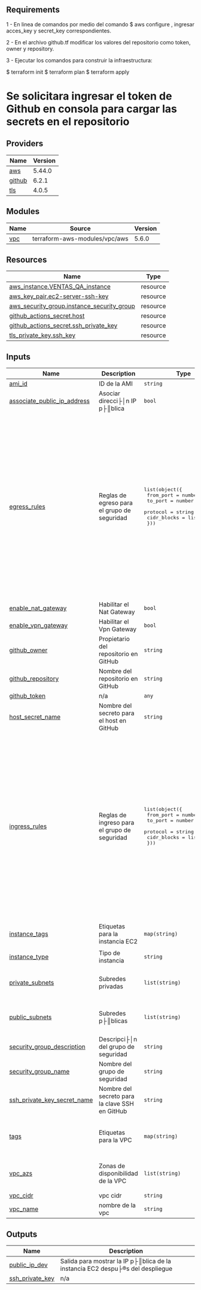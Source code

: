 ﻿## Requirements

1 - En linea de comandos por medio del comando  $ aws configure , ingresar acces_key y secret_key correspondientes.

2 - En el archivo github.tf modificar los valores del repositorio como token, owner y repository.

3 - Ejecutar los comandos para construir la infraestructura:

$ terraform init 
$ terraform plan 
$ terraform apply

# Se solicitara ingresar el token de Github en consola para cargar las secrets en el repositorio



## Providers

| Name | Version |
|------|---------|
| <a name="provider_aws"></a> [aws](#provider\_aws) | 5.44.0 |
| <a name="provider_github"></a> [github](#provider\_github) | 6.2.1 |
| <a name="provider_tls"></a> [tls](#provider\_tls) | 4.0.5 |

## Modules

| Name | Source | Version |
|------|--------|---------|
| <a name="module_vpc"></a> [vpc](#module\_vpc) | terraform-aws-modules/vpc/aws | 5.6.0 |

## Resources

| Name | Type |
|------|------|
| [aws_instance.VENTAS_QA_instance](https://registry.terraform.io/providers/hashicorp/aws/latest/docs/resources/instance) | resource |
| [aws_key_pair.ec2-server-ssh-key](https://registry.terraform.io/providers/hashicorp/aws/latest/docs/resources/key_pair) | resource |
| [aws_security_group.instance_security_group](https://registry.terraform.io/providers/hashicorp/aws/latest/docs/resources/security_group) | resource |
| [github_actions_secret.host](https://registry.terraform.io/providers/integrations/github/latest/docs/resources/actions_secret) | resource |
| [github_actions_secret.ssh_private_key](https://registry.terraform.io/providers/integrations/github/latest/docs/resources/actions_secret) | resource |
| [tls_private_key.ssh_key](https://registry.terraform.io/providers/hashicorp/tls/latest/docs/resources/private_key) | resource |

## Inputs

| Name | Description | Type | Default | Required |
|------|-------------|------|---------|:--------:|
| <a name="input_ami_id"></a> [ami\_id](#input\_ami\_id) | ID de la AMI | `string` | `"ami-0a3c3a20c09d6f377"` | no |
| <a name="input_associate_public_ip_address"></a> [associate\_public\_ip\_address](#input\_associate\_public\_ip\_address) | Asociar direcci├│n IP p├║blica | `bool` | `true` | no |
| <a name="input_egress_rules"></a> [egress\_rules](#input\_egress\_rules) | Reglas de egreso para el grupo de seguridad | <pre>list(object({<br>    from_port   = number<br>    to_port     = number<br>    protocol    = string<br>    cidr_blocks = list(string)<br>  }))</pre> | <pre>[<br>  {<br>    "cidr_blocks": [<br>      "0.0.0.0/0"<br>    ],<br>    "from_port": 22,<br>    "protocol": "tcp",<br>    "to_port": 22<br>  },<br>  {<br>    "cidr_blocks": [<br>      "0.0.0.0/0"<br>    ],<br>    "from_port": 443,<br>    "protocol": "tcp",<br>    "to_port": 443<br>  },<br>  {<br>    "cidr_blocks": [<br>      "0.0.0.0/0"<br>    ],<br>    "from_port": 3000,<br>    "protocol": "tcp",<br>    "to_port": 3000<br>  }<br>]</pre> | no |
| <a name="input_enable_nat_gateway"></a> [enable\_nat\_gateway](#input\_enable\_nat\_gateway) | Habilitar el Nat Gateway | `bool` | `true` | no |
| <a name="input_enable_vpn_gateway"></a> [enable\_vpn\_gateway](#input\_enable\_vpn\_gateway) | Habilitar el Vpn Gateway | `bool` | `true` | no |
| <a name="input_github_owner"></a> [github\_owner](#input\_github\_owner) | Propietario del repositorio en GitHub | `string` | `"rijmjada"` | no |
| <a name="input_github_repository"></a> [github\_repository](#input\_github\_repository) | Nombre del repositorio en GitHub | `string` | `"sprint-2"` | no |
| <a name="input_github_token"></a> [github\_token](#input\_github\_token) | n/a | `any` | n/a | yes |
| <a name="input_host_secret_name"></a> [host\_secret\_name](#input\_host\_secret\_name) | Nombre del secreto para el host en GitHub | `string` | `"HOST_VENTAS_TEST"` | no |
| <a name="input_ingress_rules"></a> [ingress\_rules](#input\_ingress\_rules) | Reglas de ingreso para el grupo de seguridad | <pre>list(object({<br>    from_port   = number<br>    to_port     = number<br>    protocol    = string<br>    cidr_blocks = list(string)<br>  }))</pre> | <pre>[<br>  {<br>    "cidr_blocks": [<br>      "0.0.0.0/0"<br>    ],<br>    "from_port": 22,<br>    "protocol": "tcp",<br>    "to_port": 22<br>  },<br>  {<br>    "cidr_blocks": [<br>      "0.0.0.0/0"<br>    ],<br>    "from_port": 443,<br>    "protocol": "tcp",<br>    "to_port": 443<br>  },<br>  {<br>    "cidr_blocks": [<br>      "0.0.0.0/0"<br>    ],<br>    "from_port": 3000,<br>    "protocol": "tcp",<br>    "to_port": 3000<br>  }<br>]</pre> | no |
| <a name="input_instance_tags"></a> [instance\_tags](#input\_instance\_tags) | Etiquetas para la instancia EC2 | `map(string)` | <pre>{<br>  "Name": "ORG-VENTAS-QA"<br>}</pre> | no |
| <a name="input_instance_type"></a> [instance\_type](#input\_instance\_type) | Tipo de instancia | `string` | `"t2.micro"` | no |
| <a name="input_private_subnets"></a> [private\_subnets](#input\_private\_subnets) | Subredes privadas | `list(string)` | <pre>[<br>  "10.0.1.0/24",<br>  "10.0.2.0/24"<br>]</pre> | no |
| <a name="input_public_subnets"></a> [public\_subnets](#input\_public\_subnets) | Subredes p├║blicas | `list(string)` | <pre>[<br>  "10.0.101.0/24",<br>  "10.0.102.0/24"<br>]</pre> | no |
| <a name="input_security_group_description"></a> [security\_group\_description](#input\_security\_group\_description) | Descripci├│n del grupo de seguridad | `string` | `"Security group for EC2 instance"` | no |
| <a name="input_security_group_name"></a> [security\_group\_name](#input\_security\_group\_name) | Nombre del grupo de seguridad | `string` | `"instance_security_group"` | no |
| <a name="input_ssh_private_key_secret_name"></a> [ssh\_private\_key\_secret\_name](#input\_ssh\_private\_key\_secret\_name) | Nombre del secreto para la clave SSH en GitHub | `string` | `"SSH_VENTAS_TEST"` | no |
| <a name="input_tags"></a> [tags](#input\_tags) | Etiquetas para la VPC | `map(string)` | <pre>{<br>  "Environment": "qa",<br>  "Terraform": "true"<br>}</pre> | no |
| <a name="input_vpc_azs"></a> [vpc\_azs](#input\_vpc\_azs) | Zonas de disponibilidad de la VPC | `list(string)` | <pre>[<br>  "us-east-1b",<br>  "us-east-1c"<br>]</pre> | no |
| <a name="input_vpc_cidr"></a> [vpc\_cidr](#input\_vpc\_cidr) | vpc cidr | `string` | `"10.0.0.0/16"` | no |
| <a name="input_vpc_name"></a> [vpc\_name](#input\_vpc\_name) | nombre de la vpc | `string` | `"vpc-terraform-entregable"` | no |

## Outputs

| Name | Description |
|------|-------------|
| <a name="output_public_ip_dev"></a> [public\_ip\_dev](#output\_public\_ip\_dev) | Salida para mostrar la IP p├║blica de la instancia EC2 despu├®s del despliegue |
| <a name="output_ssh_private_key"></a> [ssh\_private\_key](#output\_ssh\_private\_key) | n/a |
